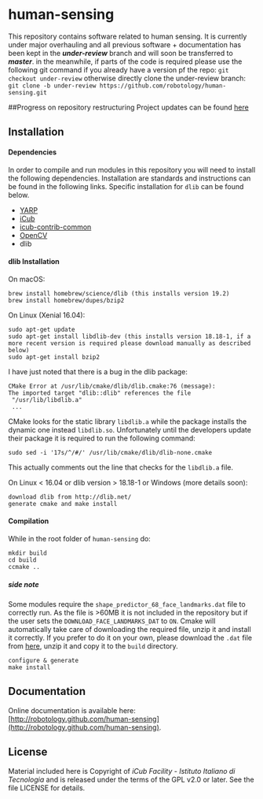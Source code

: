 # human-sensing
This repository contains software related to human sensing.
It is currently under major overhauling and all previous software + documentation has been kept in the ***under-review*** branch and will soon be transferred to ***master***. in the meanwhile, if parts of the code is required please use the following git command if you already have a version pf the repo: ```git checkout under-review``` otherwise directly clone the under-review branch: ```git clone -b under-review https://github.com/robotology/human-sensing.git```

##Progress on repository restructuring
Project updates can be found [here](https://github.com/robotology/human-sensing/projects/1)

## Installation

#### Dependencies
In order to compile and run modules in this repository you will need to install the following dependencies.
Installation are standards and instructions can be found in the following links. Specific installation for ```dlib``` can be found below.
- [YARP](https://github.com/robotology/yarp)
- [iCub](https://github.com/robotology/icub-main)
- [icub-contrib-common](https://github.com/robotology/icub-contrib-common)
- [OpenCV](http://opencv.org/downloads.html)
-  dlib

#### dlib Installation
On macOS:

    brew install homebrew/science/dlib (this installs version 19.2)
    brew install homebrew/dupes/bzip2

On Linux (Xenial 16.04):

    sudo apt-get update
    sudo apt-get install libdlib-dev (this installs version 18.18-1, if a more recent version is required please download manually as described below)
    sudo apt-get install bzip2

I have just noted that there is a bug in the dlib package:

    CMake Error at /usr/lib/cmake/dlib/dlib.cmake:76 (message):
    The imported target "dlib::dlib" references the file
     "/usr/lib/libdlib.a"
     ...

CMake looks for the static library ```libdlib.a``` while the package installs the dynamic one instead ```libdlib.so```.
Unfortunately until the developers update their package it is required to run the following command:

    sudo sed -i '17s/^/#/' /usr/lib/cmake/dlib/dlib-none.cmake
This actually comments out the line that checks for the ```libdlib.a``` file.

On Linux < 16.04 or dlib version > 18.18-1 or Windows (more details soon):

    download dlib from http://dlib.net/
    generate cmake and make install

#### Compilation

While in the root folder of ```human-sensing``` do:

    mkdir build
    cd build
    ccmake ..

##### side note
Some modules require the ```shape_predictor_68_face_landmarks.dat``` file to correctly run.
As the file is >60MB it is not included in the repository but if the user sets the ```DOWNLOAD_FACE_LANDMARKS_DAT``` to ```ON```.
Cmake will automatically take care of downloading the required file, unzip it and install it correctly.
If you prefer to do it on your own, please download the ```.dat``` file from [here](http://dlib.net/files/shape_predictor_68_face_landmarks.dat.bz2), unzip it and copy it to the ```build``` directory.

    configure & generate
    make install

## Documentation
Online documentation is available here: [http://robotology.github.com/human-sensing](http://robotology.github.com/human-sensing).

## License

Material included here is Copyright of _iCub Facility - Istituto Italiano di Tecnologia_ and is released under the terms of the GPL v2.0 or later. See the file LICENSE for details.
